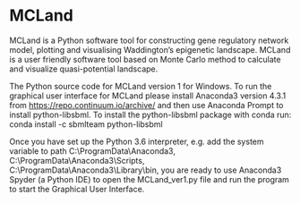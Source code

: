 # MCLand
MCLand is a Python software tool for constructing gene regulatory network model, plotting and visualising Waddington’s epigenetic landscape. MCLand is a user friendly software tool based on Monte Carlo method to calculate and visualize quasi-potential landscape.

The Python source code for MCLand version 1 for Windows. To run the graphical user interface for MCLand please install Anaconda3 version 4.3.1 from https://repo.continuum.io/archive/ and then use Anaconda Prompt to install python-libsbml. To install the python-libsbml package with conda run: conda install -c sbmlteam python-libsbml

Once you have set up the Python 3.6 interpreter, e.g. add the system variable to path C:\ProgramData\Anaconda3, C:\ProgramData\Anaconda3\Scripts, C:\ProgramData\Anaconda3\Library\bin, you are ready to use Anaconda3 Spyder (a Python IDE) to open the MCLand_ver1.py file and run the program to start the Graphical User Interface.
